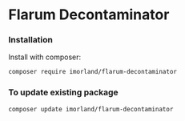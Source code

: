 # Flarum Decontaminator

### Installation

Install with composer:

```sh
composer require imorland/flarum-decontaminator
```

### To update existing package

```sh
composer update imorland/flarum-decontaminator
```


